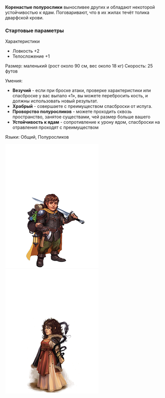**Коренастые полурослики** выносливее других и обладают некоторой устойчивостью к ядам. Поговаривают, что в их жилах течёт толика дварфской крови.

### Стартовые параметры
Характеристики
- Ловкость +2
- Телосложение +1

Размер: маленький (рост около 90 см, вес около 18 кг)
Скорость: 25 футов

Умения:
- **Везучий** - если при броске атаки, проверке характеристики или спасброске у вас выпало «1», вы можете перебросить кость, и должны использовать новый результат.
- **Храбрый** - совершаете с преимуществом спасброски от испуга.
- **Проворство полуросликов** - можете проходить сквозь пространство, занятое существами, чей размер больше вашего
- **Устойчивость к ядам** - сопротивление к урону ядом, спасброски на отравления проходят с преимуществом

Языки: Общий, Полуросликов

![Коренастый полурослик](/Img/R-halfling-stout1.png)![Коренастый полурослик](/Img/R-halfling-stout2.png)